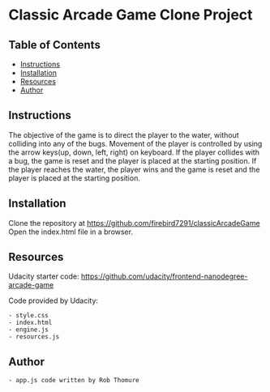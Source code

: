 # Classic Arcade Game Clone Project



## Table of Contents

* [Instructions](#instructions)
* [Installation](#installation)
* [Resources](#resources)
* [Author](#author)

## Instructions

The objective of the game is to direct the player to the water, without colliding into
any of the bugs. Movement of the player is controlled by using the arrow keys(up, down, left, right) on keyboard. If the player collides with a bug, the game is reset and the player is placed at the starting position. If the player reaches the water, the player wins and the game is reset and the player is placed at the starting position.

## Installation

Clone the repository at https://github.com/firebird7291/classicArcadeGame
Open the index.html file in a browser.

## Resources

Udacity starter code: https://github.com/udacity/frontend-nanodegree-arcade-game

Code provided by Udacity:

    - style.css
    - index.html
    - engine.js
    - resources.js

## Author

    - app.js code written by Rob Thomure

